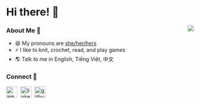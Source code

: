 # Hi there! 👋

  
<img align='right' src="https://media.giphy.com/media/iIqmM5tTjmpOB9mpbn/giphy.gif"> 

### About Me 👧
- 😄 My pronouns are [she/her/hers](https://lgbtlifecenter.org/pronouns/)
- ⚡ I like to knit, crochet, read, and play games
- 🌎 Talk to me in English, Tiếng Việt, 中文

### Connect 🔗
<a href="https://www.chaulyjenny.com" target="blank"><img align="center" src="https://cdn-icons-png.flaticon.com/512/1077/1077063.png" alt="website" height="30" width="30" /></a>&nbsp;
<a href="https://linkedin.com/in/jenny-chau-ly" target="blank"><img align="center" src="https://cdn.jsdelivr.net/npm/simple-icons@3.0.1/icons/linkedin.svg" alt="linkedin" height="30" width="30" /></a>&nbsp;
<a href="https://www.github.com/lycb" target="blank"><img align="center" src="https://cdnjs.cloudflare.com/ajax/libs/simple-icons/6.12.0/github.svg" alt="github" height="30" width="30" /></a>&nbsp;





